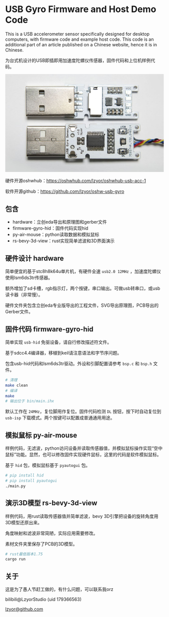 
# USB Gyro Firmware and Host Demo Code

This is a USB accelerometer sensor specifically designed for desktop computers, with firmware code and example host code. This code is an additional part of an article published on a Chinese website, hence it is in Chinese.

为台式机设计的USB即插即用加速度陀螺仪传感器，固件代码和上位机样例代码。

![full-photo](assets/p1.jpg)

硬件开源oshwhub：<https://oshwhub.com/lzyor/oshwhub-usb-acc-1>

软件开源github：<https://github.com/lzyor/oshw-usb-gyro>

## 包含

- hardware：立创eda导出和原理图和gerber文件
- firmware-gyro-hid：固件代码实现hid
- py-air-mouse：python读取数据和模拟鼠标
- rs-bevy-3d-view：rust实现简单滤波和3D界面演示

## 硬件设计 hardware

简单便宜的基于stc8h8k64u单片机，有硬件全速 `usb2.0 12MHz` ，加速度陀螺仪使用lsm6ds3tr传感器。

额外增加了sd卡槽，rgb指示灯，两个按键，串口输出。可做usb转串口，或usb读卡器（非常慢）。

硬件文件夹包含立创eda专业版导出的工程文件，SVG导出原理图，PCB导出的Gerber文件。

## 固件代码 firmware-gyro-hid

简单实现 `usb-hid` 免驱设备，请自行修改描述符文件。

基于sdcc4.4编译器，移植到keil请注意语法和字节序问题。

包含usb-hid代码和lsm6ds3tr驱动。外设和引脚配置请参考 `bsp.c` 和 `bsp.h` 文件。

```bash
# 清理
make clean
# 编译
make
# 输出位于 bin/main.ihx
```

默认工作在 `24MHz`，复位脚用作复位。固件代码检测 `DL` 按钮，按下时自动复位到 `usb-isp` 下载模式。两个按键可以配置成普通通用用途。

## 模拟鼠标 py-air-mouse

样例代码，无滤波，python访问设备并读取传感器值，并模拟鼠标操作实现“空中鼠标”功能。显然，也可以修改固件实现硬件鼠标，这里的代码是软件模拟鼠标。

基于 `hid` 包，模拟鼠标基于 `pyautogui` 包。

```bash
# pip install hid
# pip install pyautogui
./main.py
```

## 演示3D模型 rs-bevy-3d-view

样例代码，用rust读取传感器值并简单滤波，bevy 3D引擎把设备的旋转角度用3D模型还原出来。

角度映射和滤波非常简陋，实际应用需要修改。

素材文件夹里保存了PCB的3D模型。

```bash
# rust最低版本1.75
cargo run
```

## 关于

这是为了愚人节赶工做的，有什么问题，可以联系我orz

bilibili@LzyorStudio (uid 179366563)

lzyor@github.com
